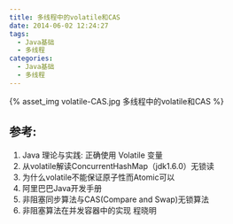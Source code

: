 ```yaml
---
title: 多线程中的volatile和CAS
date: 2014-06-02 12:24:27
tags:
  - Java基础
  - 多线程
categories: 
  - Java基础
  - 多线程   
---
```


{% asset_img  volatile-CAS.jpg  多线程中的volatile和CAS %}

## 参考:
1. Java 理论与实践: 正确使用 Volatile 变量
2. 从volatile解读ConcurrentHashMap（jdk1.6.0）无锁读
3. 为什么volatile不能保证原子性而Atomic可以
4. 阿里巴巴Java开发手册
5. 非阻塞同步算法与CAS(Compare and Swap)无锁算法
6. 非阻塞算法在并发容器中的实现 程晓明
